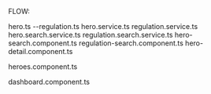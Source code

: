 FLOW:

hero.ts
--regulation.ts
hero.service.ts
regulation.service.ts
hero.search.service.ts
regulation.search.service.ts
hero-search.component.ts
regulation-search.component.ts
hero-detail.component.ts

heroes.component.ts

dashboard.component.ts